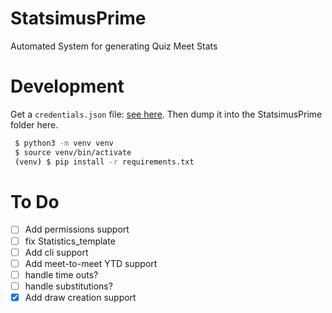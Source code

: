 # StatsimusPrime
Automated System for generating Quiz Meet Stats

# Development
Get a `credentials.json` file: [see here](https://developers.google.com/docs/api/quickstart/python).
Then dump it into the StatsimusPrime folder here.

```bash
 $ python3 -m venv venv
 $ source venv/bin/activate
 (venv) $ pip install -r requirements.txt
```

# To Do
 - [ ] Add permissions support
 - [ ] fix Statistics_template
 - [ ] Add cli support
 - [ ] Add meet-to-meet YTD support
 - [ ] handle time outs?
 - [ ] handle substitutions?
 - [x] Add draw creation support
